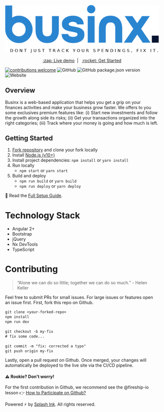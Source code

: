 <p align="center">
  <img width="600px" src="./public/bnx-colorful.png" />
</p>

<p align="center">
  <a href="javascript:void(0)" align="center">:zap: Live demo</a>&nbsp;&nbsp;|&nbsp;&nbsp;
  <a href="#getting-started">:rocket: Get Started</a>
</p>

[![contributions welcome](https://img.shields.io/badge/contributions-welcome-brightgreen.svg?style=flat)](https://github.com/splash-ink/businx/issues) ![GitHub](https://img.shields.io/github/license/splash-ink/businx) ![GitHub package.json version](https://img.shields.io/github/package-json/v/splash-ink/businx) ![Website](https://img.shields.io/website?down_message=offline&up_message=online&url=https%3A%2F%2Fapp.businx.io)

## Overview
Businx is a web-based application that helps you get a grip on your finances activities and make your business grow faster. We offers to you some exclusives premium features like: (i) Start new investments and follow the growth along side its risks; (ii) Get your transactions organized into the right categories; (iii) Track where your money is going and how much is left.

## Getting Started
1. [Fork repository](https://github.com/splash-ink/businx/fork) and clone your fork locally
1. Install [Node.js (v10+)](https://nodejs.org/en/download/)
1. Install project dependencies: `npm install` or  `yarn install`
2. Run locally
   * `npm start` or `yarn start`
3. Build and deploy
   * `npm run build` or `yarn build`
   * `npm run deploy` or `yarn deploy`

:book: Read the [Full Setup Guide](/docs/).

# Technology Stack
* Angular 2+
* Bootstrap
* jQuery
* Nx DevTools
* TypeScript

# Contributing
> “Alone we can do so little; together we can do so much.” - Helen Keller

Feel free to submit PRs for small issues. For large issues or features open an issue first.
First, fork this repo on Github.

```shell
git clone <your-forked-repo>
npm install
npm run dev

git checkout -b my-fix
# fix some code...

git commit -m "fix: corrected a typo"
git push origin my-fix
```

Lastly, open a pull request on Github. Once merged, your changes will automatically be deployed to the live site via the CI/CD pipeline. 

#### ⚠ Rookie? Don't worry!
For the first contribution in Github, we recommend see the @fireship-io lesson 👉 [How to Participate on Github?](https://fireship.io/snippets/git-how-to-participate-on-github/)

Powered :zap: by [Splash Ink](https://splashink.gq). All rights reserved.
